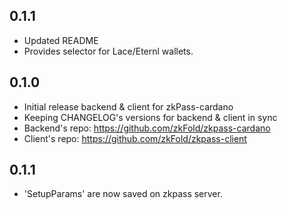 ## 0.1.1

* Updated README
* Provides selector for Lace/Eternl wallets.

## 0.1.0

* Initial release backend & client for zkPass-cardano
* Keeping CHANGELOG's versions for backend & client in sync
* Backend's repo: https://github.com/zkFold/zkpass-cardano
* Client's repo:  https://github.com/zkFold/zkpass-client

## 0.1.1

* 'SetupParams' are now saved on zkpass server.
